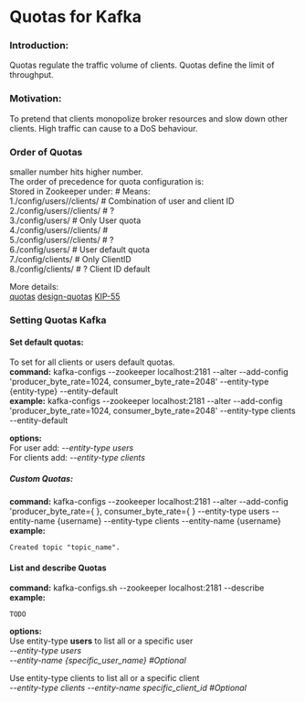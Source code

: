 # Quotas for Kafka


### Introduction:
Quotas regulate the traffic volume of clients. Quotas define the limit of throughput.  

### Motivation:
To pretend that clients monopolize broker resources and slow down other clients. High traffic can cause to a DoS behaviour.

### Order of Quotas
smaller number hits higher number.<br>
The order of precedence for quota configuration is:<br>
Stored in Zookeeper under: 										# Means: <br>
1./config/users/<user>/clients/<client-id> 		# Combination of user and client ID <br>
2./config/users/<user>/clients/<default>	 		# ? <br>
3./config/users/<user>										 		# Only User quota <br>
4./config/users/<default>/clients/<client-id> # <br>
5./config/users/<default>/clients/<default>   # ? <br>
6./config/users/<default>											# User default quota <br>
7./config/clients/<client-id>									# Only ClientID <br>
8./config/clients/<default>										# ? Client ID default <br>



More details: <br>
[quotas](http://kafka.apache.org/documentation.html#quotas)
[design-quotas](http://kafka.apache.org/documentation.html#design_quotas)
[KIP-55](https://cwiki.apache.org/confluence/display/KAFKA/KIP-55%3A+Secure+Quotas+for+Authenticated+Users)

### Setting Quotas Kafka

#### Set default quotas:
To set for all clients or users default quotas. <br>
**command:** kafka-configs --zookeeper localhost:2181 --alter --add-config 'producer_byte_rate=1024, consumer_byte_rate=2048' --entity-type {entity-type} --entity-default<br>
**example:** kafka-configs --zookeeper localhost:2181 --alter --add-config 'producer_byte_rate=1024, consumer_byte_rate=2048' --entity-type clients --entity-default<br>

**options:** <br>
For user add:     *--entity-type users* <br>
For clients add:  *--entity-type clients* <br>


##### Custom Quotas:



  **command:** kafka-configs --zookeeper localhost:2181 --alter --add-config 'producer_byte_rate={  }, consumer_byte_rate={  } --entity-type users --entity-name {username} --entity-type clients --entity-name {username}<br>
  **example:** <br>
  ```
  Created topic "topic_name".
  ```

#### List and describe Quotas
  **command:** kafka-configs.sh --zookeeper localhost:2181 --describe<br>
  **example:** <br>
  ```
TODO
  ```
  **options:** <br>
  Use entity-type **users** to list all or a specific user <br>
  *--entity-type users*		 			 
  *--entity-name {specific_user_name} #Optional*

  Use entity-type clients to list all or a specific client <br>
  *--entity-type clients*
  *--entity-name specific_client_id #Optional*
